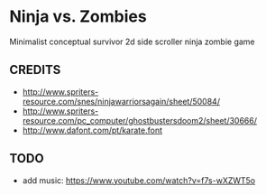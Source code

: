 Ninja vs. Zombies
=================

Minimalist conceptual survivor 2d side scroller ninja zombie game


## CREDITS
* http://www.spriters-resource.com/snes/ninjawarriorsagain/sheet/50084/
* http://www.spriters-resource.com/pc_computer/ghostbustersdoom2/sheet/30666/
* http://www.dafont.com/pt/karate.font


## TODO
* add music: https://www.youtube.com/watch?v=f7s-wXZWT5o
